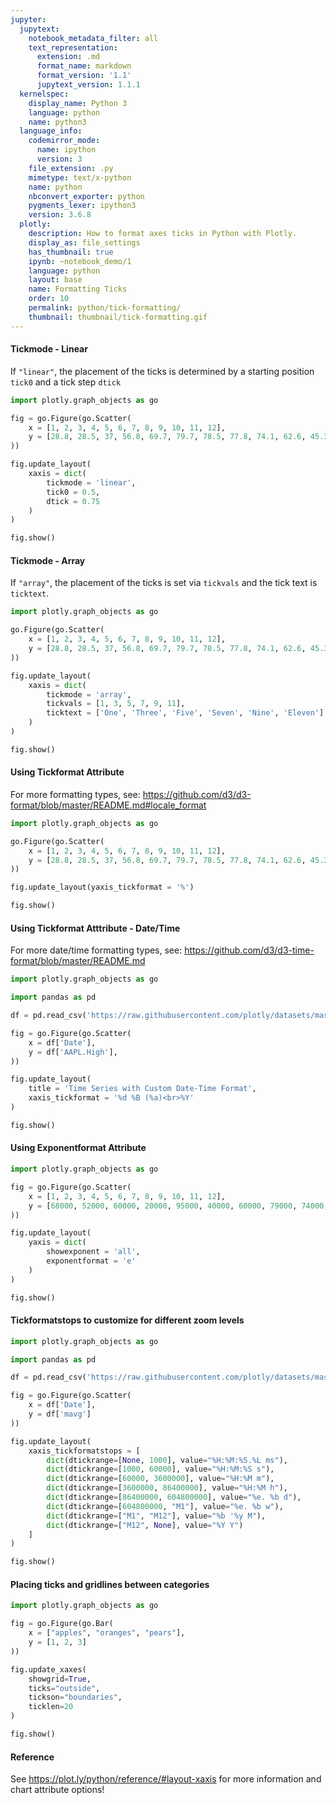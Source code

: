 ```yaml
---
jupyter:
  jupytext:
    notebook_metadata_filter: all
    text_representation:
      extension: .md
      format_name: markdown
      format_version: '1.1'
      jupytext_version: 1.1.1
  kernelspec:
    display_name: Python 3
    language: python
    name: python3
  language_info:
    codemirror_mode:
      name: ipython
      version: 3
    file_extension: .py
    mimetype: text/x-python
    name: python
    nbconvert_exporter: python
    pygments_lexer: ipython3
    version: 3.6.8
  plotly:
    description: How to format axes ticks in Python with Plotly.
    display_as: file_settings
    has_thumbnail: true
    ipynb: ~notebook_demo/1
    language: python
    layout: base
    name: Formatting Ticks
    order: 10
    permalink: python/tick-formatting/
    thumbnail: thumbnail/tick-formatting.gif
---
```


#### Tickmode - Linear


If `"linear"`, the placement of the ticks is determined by a starting position `tick0` and a tick step `dtick`

```python
import plotly.graph_objects as go

fig = go.Figure(go.Scatter(
    x = [1, 2, 3, 4, 5, 6, 7, 8, 9, 10, 11, 12],
    y = [28.8, 28.5, 37, 56.8, 69.7, 79.7, 78.5, 77.8, 74.1, 62.6, 45.3, 39.9]
))

fig.update_layout(
    xaxis = dict(
        tickmode = 'linear',
        tick0 = 0.5,
        dtick = 0.75
    )
)

fig.show()
```

#### Tickmode - Array


If `"array"`, the placement of the ticks is set via `tickvals` and the tick text is `ticktext`.

```python
import plotly.graph_objects as go

go.Figure(go.Scatter(
    x = [1, 2, 3, 4, 5, 6, 7, 8, 9, 10, 11, 12],
    y = [28.8, 28.5, 37, 56.8, 69.7, 79.7, 78.5, 77.8, 74.1, 62.6, 45.3, 39.9]
))

fig.update_layout(
    xaxis = dict(
        tickmode = 'array',
        tickvals = [1, 3, 5, 7, 9, 11],
        ticktext = ['One', 'Three', 'Five', 'Seven', 'Nine', 'Eleven']
    )
)

fig.show()
```

#### Using Tickformat Attribute


For more formatting types, see: https://github.com/d3/d3-format/blob/master/README.md#locale_format

```python
import plotly.graph_objects as go

go.Figure(go.Scatter(
    x = [1, 2, 3, 4, 5, 6, 7, 8, 9, 10, 11, 12],
    y = [28.8, 28.5, 37, 56.8, 69.7, 79.7, 78.5, 77.8, 74.1, 62.6, 45.3, 39.9]
))

fig.update_layout(yaxis_tickformat = '%')

fig.show()
```

#### Using Tickformat Atttribute - Date/Time


For more date/time formatting types, see: https://github.com/d3/d3-time-format/blob/master/README.md

```python
import plotly.graph_objects as go

import pandas as pd

df = pd.read_csv('https://raw.githubusercontent.com/plotly/datasets/master/finance-charts-apple.csv')

fig = go.Figure(go.Scatter(
    x = df['Date'],
    y = df['AAPL.High'],
))

fig.update_layout(
    title = 'Time Series with Custom Date-Time Format',
    xaxis_tickformat = '%d %B (%a)<br>%Y'
)

fig.show()
```

#### Using Exponentformat Attribute

```python
import plotly.graph_objects as go

fig = go.Figure(go.Scatter(
    x = [1, 2, 3, 4, 5, 6, 7, 8, 9, 10, 11, 12],
    y = [68000, 52000, 60000, 20000, 95000, 40000, 60000, 79000, 74000, 42000, 20000, 90000]
))

fig.update_layout(
    yaxis = dict(
        showexponent = 'all',
        exponentformat = 'e'
    )
)

fig.show()
```

#### Tickformatstops to customize for different zoom levels

```python
import plotly.graph_objects as go

import pandas as pd

df = pd.read_csv('https://raw.githubusercontent.com/plotly/datasets/master/finance-charts-apple.csv')

fig = go.Figure(go.Scatter(
    x = df['Date'],
    y = df['mavg']
))

fig.update_layout(
    xaxis_tickformatstops = [
        dict(dtickrange=[None, 1000], value="%H:%M:%S.%L ms"),
        dict(dtickrange=[1000, 60000], value="%H:%M:%S s"),
        dict(dtickrange=[60000, 3600000], value="%H:%M m"),
        dict(dtickrange=[3600000, 86400000], value="%H:%M h"),
        dict(dtickrange=[86400000, 604800000], value="%e. %b d"),
        dict(dtickrange=[604800000, "M1"], value="%e. %b w"),
        dict(dtickrange=["M1", "M12"], value="%b '%y M"),
        dict(dtickrange=["M12", None], value="%Y Y")
    ]
)

fig.show()
```

#### Placing ticks and gridlines between categories

```python
import plotly.graph_objects as go

fig = go.Figure(go.Bar(
    x = ["apples", "oranges", "pears"],
    y = [1, 2, 3]
))

fig.update_xaxes(
    showgrid=True,
    ticks="outside",
    tickson="boundaries",
    ticklen=20
)

fig.show()
```

#### Reference
See https://plot.ly/python/reference/#layout-xaxis for more information and chart attribute options!

